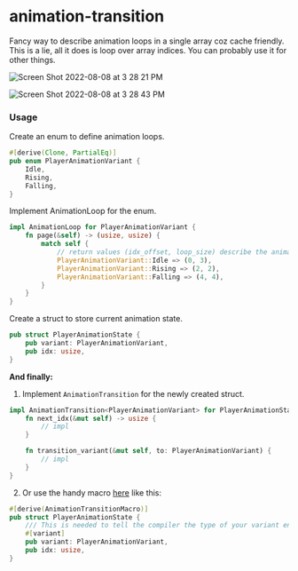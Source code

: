 # animation-transition

Fancy way to describe animation loops in a single array coz cache friendly.
This is a lie, all it does is loop over array indices.
You can probably use it for other things.

![Screen Shot 2022-08-08 at 3 28 21 PM](https://user-images.githubusercontent.com/11029896/183836973-f002f30f-8ac2-4717-8240-b1a9ecb70813.png)

![Screen Shot 2022-08-08 at 3 28 43 PM](https://user-images.githubusercontent.com/11029896/183836987-f1f6dce6-871e-4e5a-8da3-841734043c46.png)

### Usage

Create an enum to define animation loops.

```Rust
#[derive(Clone, PartialEq)]
pub enum PlayerAnimationVariant {
    Idle,
    Rising,
    Falling,
}
```

Implement AnimationLoop for the enum.

```Rust
impl AnimationLoop for PlayerAnimationVariant {
    fn page(&self) -> (usize, usize) {
        match self {
            // return values (idx_offset, loop_size) describe the animation loop
            PlayerAnimationVariant::Idle => (0, 3),
            PlayerAnimationVariant::Rising => (2, 2),
            PlayerAnimationVariant::Falling => (4, 4),
        }
    }
}
```

Create a struct to store current animation state.

```Rust
pub struct PlayerAnimationState {
    pub variant: PlayerAnimationVariant,
    pub idx: usize,
}
```

**And finally:**

1. Implement `AnimationTransition` for the newly created struct.

```Rust
impl AnimationTransition<PlayerAnimationVariant> for PlayerAnimationState {
    fn next_idx(&mut self) -> usize {
        // impl
    }

    fn transition_variant(&mut self, to: PlayerAnimationVariant) {
        // impl
    }
}

```

2. Or use the handy macro [here](https://github.com/tauseefk/animation-transition-derive-macro) like this:

```Rust
#[derive(AnimationTransitionMacro)]
pub struct PlayerAnimationState {
    /// This is needed to tell the compiler the type of your variant enum
    #[variant]
    pub variant: PlayerAnimationVariant,
    pub idx: usize,
}
```
